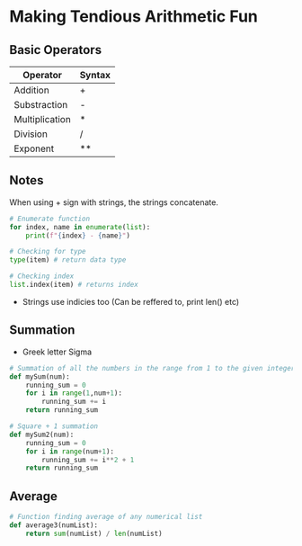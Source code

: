 # Making Tendious Arithmetic Fun

## Basic Operators


| **Operator**   | **Syntax** |
| ---------------- | ------------ |
| Addition       | +          |
| Substraction   | -          |
| Multiplication | *          |
| Division       | /          |
| Exponent       | **         |

## Notes

When using + sign with strings, the strings concatenate.

```python
# Enumerate function
for index, name in enumerate(list):
	print(f"{index} - {name}")

# Checking for type
type(item) # return data type

# Checking index
list.index(item) # returns index

```

- Strings use indicies too (Can be reffered to, print len() etc)

## Summation

- Greek letter Sigma

```python
# Summation of all the numbers in the range from 1 to the given integer
def mySum(num):
    running_sum = 0
    for i in range(1,num+1):
        running_sum += i
    return running_sum

# Square + 1 summation
def mySum2(num):
    running_sum = 0
    for i in range(num+1):
        running_sum += i**2 + 1
    return running_sum
```

## Average

```python
# Function finding average of any numerical list
def average3(numList):
	return sum(numList) / len(numList)
```
